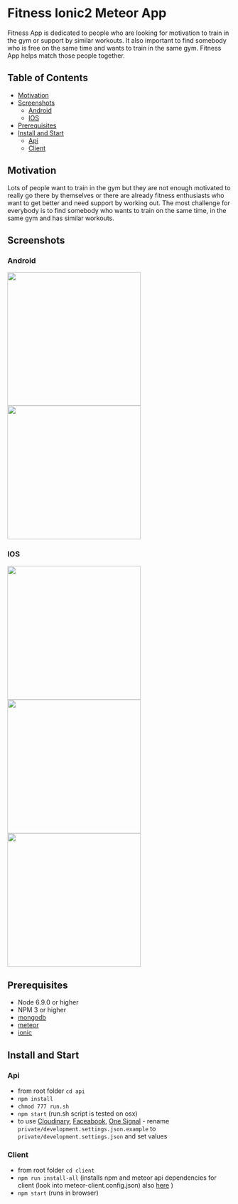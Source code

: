 # Fitness Ionic2 Meteor App

Fitness App is dedicated to people who are looking for motivation to train in the gym or support by similar workouts. It also important to find somebody who is free on the same time and wants to train in the same gym. Fitness App helps match those people together. 

## Table of Contents ##

* [Motivation](#motivation)
* [Screenshots](#screenshots)
    * [Android](#android)
    * [IOS](#ios)
* [Prerequisites](#prerequisites)
* [Install and Start](#install-and-start)
    * [Api](#api)
    * [Client](#client)

## Motivation

Lots of people want to train in the gym but they are not enough motivated to really go there by themselves or there are already fitness enthusiasts who want to get better and need support by working out. The most challenge for everybody is to find somebody who wants to train on the same time, in the same gym and has similar workouts. 

## Screenshots

### Android

<span><img src="https://github.com/msio777/Fitness-Ionic2/blob/master/screens/screen1.png" width="300">
<img src="https://github.com/msio777/Fitness-Ionic2/blob/master/screens/screen2.png" width="300"></span>

### IOS

<span><img src="https://github.com/msio777/Fitness-Ionic2/blob/master/screens/screen3.png" width="300">
<img src="https://github.com/msio777/Fitness-Ionic2/blob/master/screens/screen4.png" width="300">
<img src="https://github.com/msio777/Fitness-Ionic2/blob/master/screens/screen5.png" width="300"></span>

## Prerequisites

 * Node 6.9.0 or higher 
 * NPM 3 or higher
 * [mongodb](https://www.mongodb.com/download-center?_ga=2.88441819.1504749810.1504631865-250124745.1504631865#community)
 * [meteor](https://www.meteor.com/install)
 * [ionic](http://ionicframework.com/docs/intro/installation/) 

## Install and Start     
 
 ### Api
 
  * from root folder `cd api`
  * `npm install`
  * `chmod 777 run.sh`
  * `npm start` (run.sh script is tested on osx)
  *  to use [Cloudinary](http://cloudinary.com/), [Faceabook](https://developers.facebook.com/), [One Signal](https://documentation.onesignal.com/docs) - rename `private/development.settings.json.example` to `private/development.settings.json` and set values  
     
 ### Client
 
 * from root folder `cd client`      
 * `npm run install-all` (installs npm and meteor api dependencies for client (look into meteor-client.config.json) also [here](https://github.com/Urigo/meteor-client-bundler) )
 * `npm start` (runs in browser)